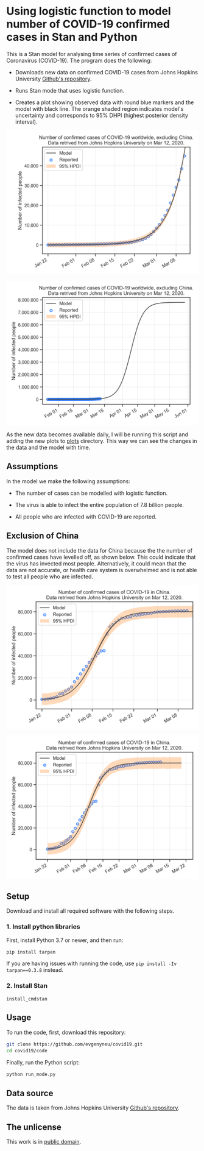 # Using logistic function to model number of COVID-19 confirmed cases in Stan and Python

This is a Stan model for analysing time series of confirmed cases of Coronavirus (COVID-19). The program does the following:

* Downloads new data on confirmed COVID-19 cases from Johns Hopkins University [Github's repository](
https://github.com/CSSEGISandData/COVID-19).

* Runs Stan mode that uses logistic function.

* Creates a plot showing observed data with round blue markers and the model with black line. The orange shaded region indicates model's uncertainty and corresponds to 95% DHPI (highest posterior density interval).

![Modelling COVID-19 confirmed cases with logistic function, observed cases](https://github.com/evgenyneu/covid19/raw/master/plots/2020_03_12_observed.png)

![Modelling COVID-19 confirmed cases with logistic function, extrapolated](https://github.com/evgenyneu/covid19/raw/master/plots/2020_03_12_extrapolated.png)

As the new data becomes available daily, I will be running this script and adding the new plots to [plots](plots) directory. This way we can see the changes in the data and the model with time.

## Assumptions

In the model we make the following assumptions:

* The number of cases can be modelled with logistic function.

* The virus is able to infect the entire population of 7.8 billion people.

* All people who are infected with COVID-19 are reported.


## Exclusion of China

The model does not include the data for China because the the number of confirmed cases have levelled off, as shown below. This could indicate that the virus has invected most people. Alternatively, it could mean that the data are not accurate, or health care system is overwhelmed and is not able to test all people who are infected.

![Modelling COVID-19 confirmed cases in China with logistic function, observed cases](https://github.com/evgenyneu/covid19/raw/master/plots/2020_03_12_observed_china.png)

![Modelling COVID-19 confirmed cases in China with logistic function, extrapolated](https://github.com/evgenyneu/covid19/raw/master/plots/2020_03_12_extrapolated_china.png)

## Setup

Download and install all required software with the following steps.


### 1. Install python libraries

First, install Python 3.7 or newer, and then run:

```
pip install tarpan
```

If you are having issues with running the code, use `pip install -Iv tarpan==0.3.8` instead.


### 2. Install Stan

```
install_cmdstan
```

## Usage

To run the code, first, download this repository:

```bash
git clone https://github.com/evgenyneu/covid19.git
cd covid19/code
```

Finally, run the Python script:

```bash
python run_mode.py
```

## Data source

The data is taken from Johns Hopkins University [Github's repository](
https://github.com/CSSEGISandData/COVID-19/blob/master/csse_covid_19_data/csse_covid_19_time_series/time_series_19-covid-Confirmed.csv).


## The unlicense

This work is in [public domain](LICENSE).
